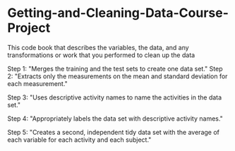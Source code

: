# Getting-and-Cleaning-Data-Course-Project
This code book that describes the variables, the data, and any transformations or work that you performed to clean up the data

Step 1: "Merges the training and the test sets to create one data set."
Step 2: "Extracts only the measurements on the mean and standard deviation for each measurement."

Step 3: "Uses descriptive activity names to name the activities in the data set."

Step 4: "Appropriately labels the data set with descriptive activity names."

Step 5: "Creates a second, independent tidy data set with the average of each variable for each activity and each subject."